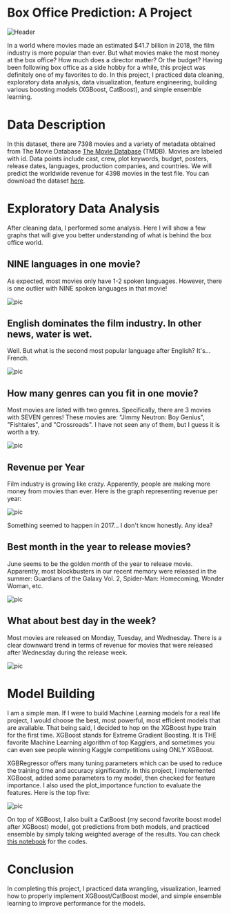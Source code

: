 # Box Office Prediction: A Project

![Header](pic/pic.PNG)

In a world where movies made an estimated $41.7 billion in 2018, the film industry is more popular than ever. But what movies make the most money at the box office? How much does a director matter? Or the budget? Having been following box office as a side hobby for a while, this project was definitely one of my favorites to do. In this project, I practiced data cleaning, exploratory data analysis, data visualization, feature engineering, building various boosting models (XGBoost, CatBoost), and simple ensemble learning. 

# Data Description
In this dataset, there are 7398 movies and a variety of metadata obtained from The Movie Database [The Movie Database](https://www.themoviedb.org) (TMDB). Movies are labeled with id. Data points include cast, crew, plot keywords, budget, posters, release dates, languages, production companies, and countries. We will predict the worldwide revenue for 4398 movies in the test file. You can download the dataset [here](https://drive.google.com/drive/folders/1jyIZDHzhgJzZYZoDTVeMMqBU0ZdpGb2d?usp=sharing).

# Exploratory Data Analysis
After cleaning data, I performed some analysis. Here I will show a few graphs that will give you better understanding of what is behind the box office world.

## NINE languages in one movie?
As expected, most movies only have 1-2 spoken languages. However, there is one outlier with NINE spoken languages in that movie!

![pic](pic/num_languages.png)

## English dominates the film industry. In other news, water is wet.
Well. But what is the second most popular language after English? It's... French.

![pic](pic/language.png)

## How many genres can you fit in one movie?

Most movies are listed with two genres. Specifically, there are 3 movies with SEVEN genres! These movies are: "Jimmy Neutron: Boy Genius", "Fishtales", and "Crossroads". I have not seen any of them, but I guess it is worth a try.

![pic](pic/num_genres.png)

## Revenue per Year

Film industry is growing like crazy. Apparently, people are making more money from movies than ever. Here is the graph representing revenue per year:

![pic](pic/year.png)

Something seemed to happen in 2017... I don't know honestly. Any idea?

## Best month in the year to release movies?

June seems to be the golden month of the year to release movie. Apparently, most blockbusters in our recent memory were released in the summer: Guardians of the Galaxy Vol. 2, Spider-Man: Homecoming, Wonder Woman, etc.

![pic](pic/month.png)

## What about best day in the week?

Most movies are released on Monday, Tuesday, and Wednesday. There is a clear downward trend in terms of revenue for movies that were released after Wednesday during the release week. 

![pic](pic/day.png)

# Model Building

I am a simple man. If I were to build Machine Learning models for a real life project, I would choose the best, most powerful, most efficient models that are available. That being said, I decided to hop on the XGBoost hype train for the first time. XGBoost stands for Extreme Gradient Boosting. It is THE favorite Machine Learning algorithm of top Kagglers, and sometimes you can even see people winning Kaggle competitions using ONLY XGBoost.

XGBRegressor offers many tuning parameters which can be used to reduce the training time and accuracy significantly. In this project, I implemented XGBoost, added some parameters to my model, then checked for feature importance. I also used the plot_importance function to evaluate the features. Here is the top five:

![pic](pic/features.png)

On top of XGBoost, I also built a CatBoost (my second favorite boost model after XGBoost) model, got predictions from both models, and practiced ensemble by simply taking weighted average of the results. You can check [this notebook](https://nbviewer.jupyter.org/github/andreduong/box-office-prediction/blob/master/box-office-prediction.ipynb) for the codes.

# Conclusion
In completing this project, I practiced data wrangling, visualization, learned how to properly implement XGBoost/CatBoost model, and simple ensemble learning to improve performance for the models.
